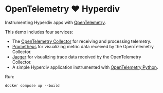 # OpenTelemetry :heart: Hyperdiv

Instrumenting Hyperdiv apps with [OpenTelemetry](https://opentelemetry.io).

This demo includes four services:

* The [OpenTelemetry Collector](https://opentelemetry.io/docs/collector/) for receiving and processing telemetry.
* [Prometheus](https://prometheus.io/) for visualizing metric data received by the OpenTelemetry Collector.
* [Jaeger](https://www.jaegertracing.io/) for visualizing trace data received by the OpenTelemetry Collector.
* A simple Hyperdiv application instrumented with [OpenTelemetry Python](https://opentelemetry.io/docs/languages/python/).

Run:

```shell
docker compose up --build
```
